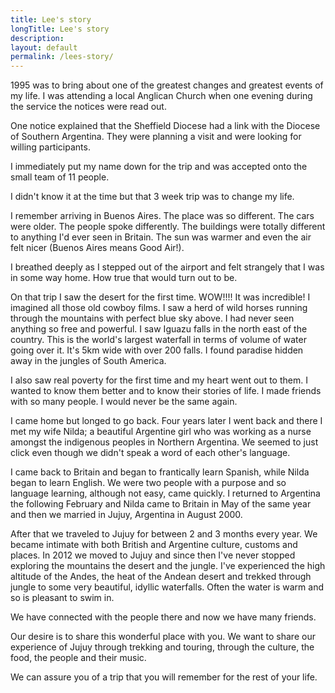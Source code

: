 ```yaml
---
title: Lee's story
longTitle: Lee's story
description: 
layout: default
permalink: /lees-story/
---
```


1995 was to bring about one of the greatest changes and greatest events of my life. I was attending a local Anglican Church when one evening during the service the notices were read out.

One notice explained that the Sheffield Diocese had a link with the Diocese of Southern Argentina. They were planning a visit and were looking for willing participants.

I immediately put my name down for the trip and was accepted onto the small team of 11 people.

I didn't know it at the time but that 3 week trip was to change my life.

I remember arriving in Buenos Aires. The place was so different. The cars were older. The people spoke differently. The buildings were totally different to anything I'd ever seen in Britain. The sun was warmer and even the air felt nicer (Buenos Aires means Good Air!).

I breathed deeply as I stepped out of the airport and felt strangely that I was in some way home. How true that would turn out to be.

On that trip I saw the desert for the first time. WOW!!!! It was incredible! I imagined all those old cowboy films. I saw a herd of wild horses running through the mountains with perfect blue sky above. I had never seen anything so free and powerful. I saw Iguazu falls in the north east of the country. This is the world's largest waterfall in terms of volume of water going over it. It's 5km wide with over 200 falls. I found paradise hidden away in the jungles of South America.

I also saw real poverty for the first time and my heart went out to them. I wanted to know them better and to know their stories of life. I made friends with so many people. I would never be the same again.

I came home but longed to go back. Four years later I went back and there I met my wife Nilda; a beautiful Argentine girl who was working as a nurse amongst the indigenous peoples in Northern Argentina. We seemed to just click even though we didn't speak a word of each other's language.

I came back to Britain and began to frantically learn Spanish, while Nilda began to learn English. We were two people with a purpose and so language learning, although not easy, came quickly. I returned to Argentina the following February and Nilda came to Britain in May of the same year and then we married in Jujuy, Argentina in August 2000.

After that we traveled to Jujuy for between 2 and 3 months every year. We became intimate with both British and Argentine culture, customs and places. In 2012 we moved to Jujuy and since then I've never stopped exploring the mountains the desert and the jungle. I've experienced the high altitude of the Andes, the heat of the Andean desert and trekked through jungle to some very beautiful, idyllic waterfalls. Often the water is warm and so is pleasant to swim in.

We have connected with the people there and now we have many friends.

Our desire is to share this wonderful place with you. We want to share our experience of Jujuy through trekking and touring, through the culture, the food, the people and their music.

We can assure you of a trip that you will remember for the rest of your life.
